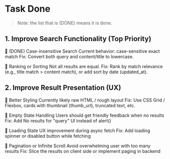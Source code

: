 # Task Done

> Note: the list that is (DONE) means it is done.

## 1. Improve Search Functionality (Top Priority)

🔸 (DONE) Case-insensitive Search
Current behavior: case-sensitive exact match
Fix: Convert both query and content/title to lowercase.

🔸 Ranking or Sorting
Not all results are equal.
Fix: Rank by match relevance (e.g., title match > content match), or add sort by date (updated_at).

## 2. Improve Result Presentation (UX)

🔸 Better Styling
Currently likely raw HTML / rough layout
Fix: Use CSS Grid / Flexbox, cards with thumbnail (thumb_url), truncated text, etc.

🔸 Empty State Handling
Users should get friendly feedback when no results
Fix: Add No results for "query" UI instead of alert()

🔸 Loading State
UX improvement during async fetch
Fix: Add loading spinner or disabled button while fetching

🔸 Pagination or Infinite Scroll
Avoid overwhelming user with too many results
Fix: Slice the results on client side or implement paging in backend
